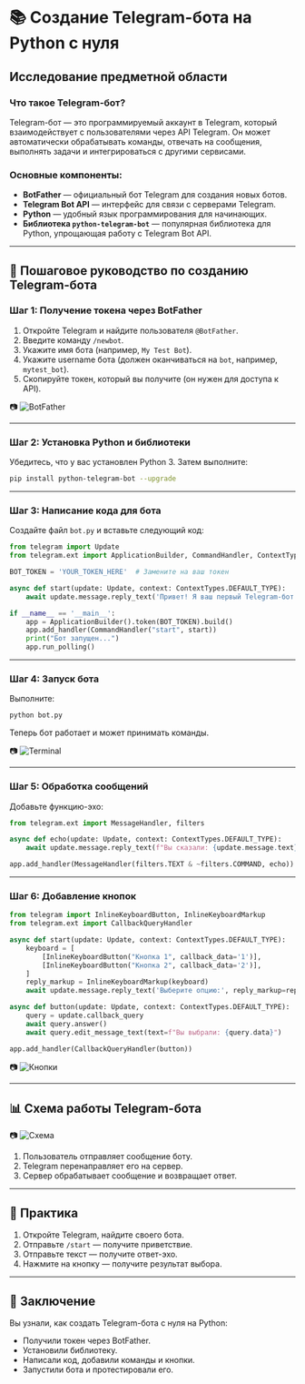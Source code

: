 
# 📚 Создание Telegram-бота на Python с нуля

## Исследование предметной области

### Что такое Telegram-бот?

Telegram-бот — это программируемый аккаунт в Telegram, который взаимодействует с пользователями через API Telegram. Он может автоматически обрабатывать команды, отвечать на сообщения, выполнять задачи и интегрироваться с другими сервисами.

### Основные компоненты:

- **BotFather** — официальный бот Telegram для создания новых ботов.
- **Telegram Bot API** — интерфейс для связи с серверами Telegram.
- **Python** — удобный язык программирования для начинающих.
- **Библиотека `python-telegram-bot`** — популярная библиотека для Python, упрощающая работу с Telegram Bot API.

---

## 🔧 Пошаговое руководство по созданию Telegram-бота

### Шаг 1: Получение токена через BotFather

1. Откройте Telegram и найдите пользователя `@BotFather`.
2. Введите команду `/newbot`.
3. Укажите имя бота (например, `My Test Bot`).
4. Укажите username бота (должен оканчиваться на `bot`, например, `mytest_bot`).
5. Скопируйте токен, который вы получите (он нужен для доступа к API).

📷 ![BotFather](./images/BotFather.png)

---

### Шаг 2: Установка Python и библиотеки

Убедитесь, что у вас установлен Python 3. Затем выполните:

```bash
pip install python-telegram-bot --upgrade
```

---

### Шаг 3: Написание кода для бота

Создайте файл `bot.py` и вставьте следующий код:

```python
from telegram import Update
from telegram.ext import ApplicationBuilder, CommandHandler, ContextTypes

BOT_TOKEN = 'YOUR_TOKEN_HERE'  # Замените на ваш токен

async def start(update: Update, context: ContextTypes.DEFAULT_TYPE):
    await update.message.reply_text('Привет! Я ваш первый Telegram-бот.')

if __name__ == '__main__':
    app = ApplicationBuilder().token(BOT_TOKEN).build()
    app.add_handler(CommandHandler("start", start))
    print("Бот запущен...")
    app.run_polling()
```

---

### Шаг 4: Запуск бота

Выполните:

```bash
python bot.py
```

Теперь бот работает и может принимать команды.

📷 ![Terminal](./images/Terminal.png)

---

### Шаг 5: Обработка сообщений

Добавьте функцию-эхо:

```python
from telegram.ext import MessageHandler, filters

async def echo(update: Update, context: ContextTypes.DEFAULT_TYPE):
    await update.message.reply_text(f"Вы сказали: {update.message.text}")

app.add_handler(MessageHandler(filters.TEXT & ~filters.COMMAND, echo))
```

---

### Шаг 6: Добавление кнопок

```python
from telegram import InlineKeyboardButton, InlineKeyboardMarkup
from telegram.ext import CallbackQueryHandler

async def start(update: Update, context: ContextTypes.DEFAULT_TYPE):
    keyboard = [
        [InlineKeyboardButton("Кнопка 1", callback_data='1')],
        [InlineKeyboardButton("Кнопка 2", callback_data='2')],
    ]
    reply_markup = InlineKeyboardMarkup(keyboard)
    await update.message.reply_text('Выберите опцию:', reply_markup=reply_markup)

async def button(update: Update, context: ContextTypes.DEFAULT_TYPE):
    query = update.callback_query
    await query.answer()
    await query.edit_message_text(text=f"Вы выбрали: {query.data}")

app.add_handler(CallbackQueryHandler(button))
```

📷 ![Кнопки](./images/bot.png)

---

## 📊 Схема работы Telegram-бота

📷 ![Схема](./images/content_img.png)

1. Пользователь отправляет сообщение боту.
2. Telegram перенаправляет его на сервер.
3. Сервер обрабатывает сообщение и возвращает ответ.

---

## 🧪 Практика

1. Откройте Telegram, найдите своего бота.
2. Отправьте `/start` — получите приветствие.
3. Отправьте текст — получите ответ-эхо.
4. Нажмите на кнопку — получите результат выбора.

---

## 📘 Заключение

Вы узнали, как создать Telegram-бота с нуля на Python:

- Получили токен через BotFather.
- Установили библиотеку.
- Написали код, добавили команды и кнопки.
- Запустили бота и протестировали его.
